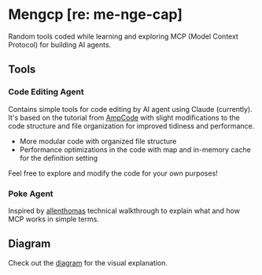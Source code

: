 # Mengcp [re: me-nge-cap]
Random tools coded while learning and exploring MCP (Model Context Protocol) for building AI agents.

## Tools
### Code Editing Agent
Contains simple tools for code editing by AI agent using Claude (currently). It's based on the tutorial from [AmpCode](https://ampcode.com/how-to-build-an-agent) with slight modifications to the code structure and file organization for improved tidiness and performance.

- More modular code with organized file structure
- Performance optimizations in the code with map and in-memory cache for the definition setting

Feel free to explore and modify the code for your own purposes!

### Poke Agent
Inspired by [allenthomas](https://allenthomas.vercel.app/posts/mcp) technical walkthrough to explain what and how MCP works in simple terms.

## Diagram

Check out the [diagram](/diagram.md) for the visual explanation.